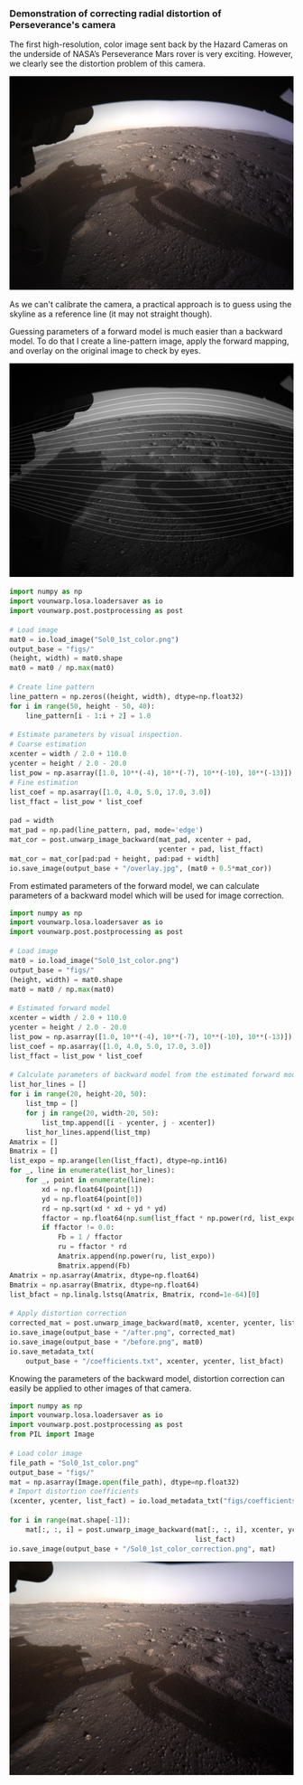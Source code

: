 ### Demonstration of correcting radial distortion of Perseverance's camera
The first high-resolution, color image sent back by the Hazard Cameras 
on the underside of NASA’s Perseverance Mars rover is very
exciting. However, we clearly see the distortion problem of this camera.

![Original Image](Sol0_1st_color.png)

As we can't calibrate the camera, a practical approach is to guess using 
the skyline as a reference line (it may not straight though). 

Guessing parameters of a forward model is much easier than a backward model. 
To do that I create a line-pattern image, apply the forward mapping, and overlay
on the original image to check by eyes.

![Overlay Image](figs/overlay.jpg)  

```python
import numpy as np
import vounwarp.losa.loadersaver as io
import vounwarp.post.postprocessing as post

# Load image
mat0 = io.load_image("Sol0_1st_color.png")
output_base = "figs/"
(height, width) = mat0.shape
mat0 = mat0 / np.max(mat0)

# Create line pattern
line_pattern = np.zeros((height, width), dtype=np.float32)
for i in range(50, height - 50, 40):
    line_pattern[i - 1:i + 2] = 1.0

# Estimate parameters by visual inspection.
# Coarse estimation
xcenter = width / 2.0 + 110.0
ycenter = height / 2.0 - 20.0
list_pow = np.asarray([1.0, 10**(-4), 10**(-7), 10**(-10), 10**(-13)])
# Fine estimation
list_coef = np.asarray([1.0, 4.0, 5.0, 17.0, 3.0])
list_ffact = list_pow * list_coef

pad = width
mat_pad = np.pad(line_pattern, pad, mode='edge')
mat_cor = post.unwarp_image_backward(mat_pad, xcenter + pad,
                                     ycenter + pad, list_ffact)
mat_cor = mat_cor[pad:pad + height, pad:pad + width]
io.save_image(output_base + "/overlay.jpg", (mat0 + 0.5*mat_cor))
```
From estimated parameters of the forward model, we can calculate parameters
of a backward model which will be used for image correction.
```python
import numpy as np
import vounwarp.losa.loadersaver as io
import vounwarp.post.postprocessing as post

# Load image
mat0 = io.load_image("Sol0_1st_color.png")
output_base = "figs/"
(height, width) = mat0.shape
mat0 = mat0 / np.max(mat0)

# Estimated forward model
xcenter = width / 2.0 + 110.0
ycenter = height / 2.0 - 20.0
list_pow = np.asarray([1.0, 10**(-4), 10**(-7), 10**(-10), 10**(-13)])
list_coef = np.asarray([1.0, 4.0, 5.0, 17.0, 3.0])
list_ffact = list_pow * list_coef

# Calculate parameters of backward model from the estimated forward model
list_hor_lines = []
for i in range(20, height-20, 50):
    list_tmp = []
    for j in range(20, width-20, 50):
        list_tmp.append([i - ycenter, j - xcenter])
    list_hor_lines.append(list_tmp)
Amatrix = []
Bmatrix = []
list_expo = np.arange(len(list_ffact), dtype=np.int16)
for _, line in enumerate(list_hor_lines):
    for _, point in enumerate(line):
        xd = np.float64(point[1])
        yd = np.float64(point[0])
        rd = np.sqrt(xd * xd + yd * yd)
        ffactor = np.float64(np.sum(list_ffact * np.power(rd, list_expo)))
        if ffactor != 0.0:
            Fb = 1 / ffactor
            ru = ffactor * rd
            Amatrix.append(np.power(ru, list_expo))
            Bmatrix.append(Fb)
Amatrix = np.asarray(Amatrix, dtype=np.float64)
Bmatrix = np.asarray(Bmatrix, dtype=np.float64)
list_bfact = np.linalg.lstsq(Amatrix, Bmatrix, rcond=1e-64)[0]

# Apply distortion correction
corrected_mat = post.unwarp_image_backward(mat0, xcenter, ycenter, list_bfact)
io.save_image(output_base + "/after.png", corrected_mat)
io.save_image(output_base + "/before.png", mat0)
io.save_metadata_txt(
    output_base + "/coefficients.txt", xcenter, ycenter, list_bfact)
```
Knowing the parameters of the backward model, distortion correction can 
easily be applied to other images of that camera.
```python
import numpy as np
import vounwarp.losa.loadersaver as io
import vounwarp.post.postprocessing as post
from PIL import Image

# Load color image
file_path = "Sol0_1st_color.png"
output_base = "figs/"
mat = np.asarray(Image.open(file_path), dtype=np.float32)
# Import distortion coefficients
(xcenter, ycenter, list_fact) = io.load_metadata_txt("figs/coefficients.txt")

for i in range(mat.shape[-1]):
    mat[:, :, i] = post.unwarp_image_backward(mat[:, :, i], xcenter, ycenter,
                                              list_fact)
io.save_image(output_base + "/Sol0_1st_color_correction.png", mat)
```
![Overlay Image](figs/Sol0_1st_color_correction.png)  